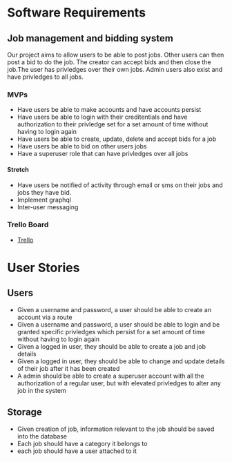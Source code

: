 # Software Requirements 

## Job management and bidding system

Our project aims to allow users to be able to post jobs. Other users can then post a bid to do the job.
The creator can accept bids and then close the job.The user has privledges over their own jobs. Admin users 
also exist and have privledges to all jobs.

### MVPs

* Have users be able to make accounts and have accounts persist
* Have users be able to login with their creditentials and have authorization to their privledge set
for a set amount of time without having to login again
* Have users be able to create, update, delete and accept bids for a job
* Have users be able to bid on other users jobs
* Have a superuser role that can have privledges over all jobs

#### Stretch

* Have users be notified of activity through email or sms on their jobs and jobs they have bid.
* Implement graphql 
* Inter-user messaging

### Trello Board

* [Trello](https://trello.com/b/dom2QnVY/projectone)


# User Stories 

## Users 

- Given a username and password, a user should be able to create an account via a route
- Given a username and password, a user should be able to login and be granted specific privledges which persist for a set amount of time without having to login again
- Given a logged in user, they should be able to create a job and job details
- Given a logged in user, they should be able to change and update details of their job after it has been created
-  A admin should be able to create a superuser account with all the authorization of a regular user, but with elevated privledges to alter any job in the system

## Storage 

- Given creation of job, information relevant to the job should be saved into the database
- Each job should have a category it belongs to
- each job should have a user attached to it
